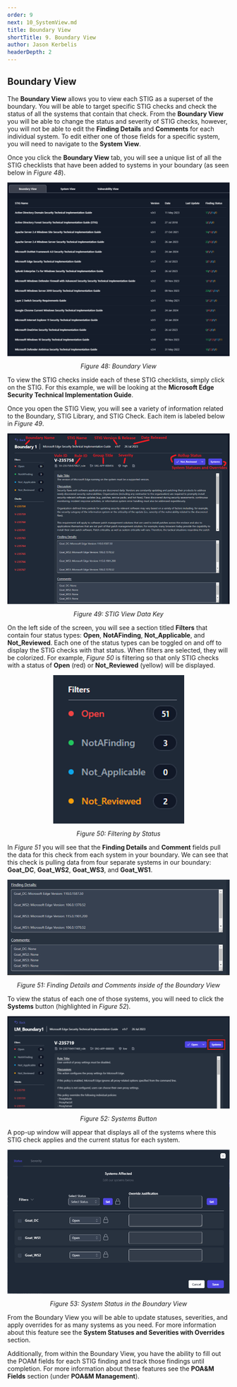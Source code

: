 ```yaml
---
order: 9
next: 10_SystemView.md
title: Boundary View
shortTitle: 9. Boundary View
author: Jason Kerbelis
headerDepth: 2
---
```


## Boundary View

The **Boundary View** allows you to view each STIG as a superset of the boundary. You will be able to target specific STIG checks and check the status of all the systems that contain that check. From the **Boundary View** you will be able to change the status and severity of STIG checks, however, you will not be able to edit the **Finding Details** and **Comments** for each individual system. To edit either one of those fields for a specific system, you will need to navigate to the **System View**.

Once you click the **Boundary View** tab, you will see a unique list of all the STIG checklists that have been added to systems in your boundary (as seen below in *Figure 48*).

<p>
<img 
    style="display: block; margin-left: auto; margin-right: auto; "
    src="../../assets/user-guide/BoundaryView.png" 
    alt="Figure 48: Boundary View">
</img>
</p>
<p style="text-align: center;"><em>Figure 48: Boundary View</em></p>

To view the STIG checks inside each of these STIG checklists, simply click on the STIG. For this example, we will be looking at the **Microsoft Edge Security Technical Implementation Guide**.

Once you open the STIG View, you will see a variety of information related to the Boundary, STIG Library, and STIG Check. Each item is labeled below in *Figure 49*.

<p>
<img 
    style="display: block; margin-left: auto; margin-right: auto; "
    src="../../assets/user-guide/image47.png" 
    alt="Figure 49: STIG View Data Key">
</img>
</p>
<p style="text-align: center;"><em>Figure 49: STIG View Data Key</em></p>

On the left side of the screen, you will see a section titled **Filters** that contain four status types: **Open**, **NotAFinding**, **Not\_Applicable**, and **Not\_Reviewed**. Each one of the status types can be toggled on and off to display the STIG checks with that status. When filters are selected, they will be colorized. For example, *Figure 50* is filtering so that only STIG checks with a status of **Open** (red) or **Not\_Reviewed** (yellow) will be displayed.

<p>
<img 
    style="display: block; margin-left: auto; margin-right: auto; "
    src="../../assets/user-guide/image48.png" 
    alt="Figure 50: Filtering by Status">
</img>
</p>
<p style="text-align: center;"><em>Figure 50: Filtering by Status</em></p>

In *Figure 51* you will see that the **Finding Details** and **Comment** fields pull the data for this check from each system in your boundary. We can see that this check is pulling data from four separate systems in our boundary: **Goat\_DC**, **Goat\_WS2**, **Goat\_WS3**, and **Goat\_WS1**.

<p>
<img 
    style="display: block; margin-left: auto; margin-right: auto; "
    src="../../assets/user-guide/image49.png" 
    alt="Figure 51: Finding Details and Comments inside of the Boundary View">
</img>
</p>
<p style="text-align: center;"><em>Figure 51: Finding Details and Comments inside of the Boundary View</em></p>

To view the status of each one of those systems, you will need to click the **Systems** button (highlighted in *Figure 52*).

<p>
<img 
    style="display: block; margin-left: auto; margin-right: auto; "
    src="../../assets/user-guide/BoundaryView_Systems.png" 
    alt="Figure 52: Systems Button">
</img>
</p>
<p style="text-align: center;"><em>Figure 52: Systems Button</em></p>

A pop-up window will appear that displays all of the systems where this STIG check applies and the current status for each system.

<p>
<img 
    style="display: block; margin-left: auto; margin-right: auto; "
    src="../../assets/user-guide/BoundaryView_SystemStatuses.png" 
    alt="Figure 53: System Statues in the Boundary View">
</img>
</p>
<p style="text-align: center;"><em>Figure 53: System Status in the Boundary View</em></p>

From the Boundary View you will be able to update statuses, severities, and apply overrides for as many systems as you need. For more information about this feature see the **System Statuses and Severities with Overrides** section. 

Additionally, from within the Boundary View, you have the ability to fill out the POAM fields for each STIG finding and track those findings until completion. For more information about these features see the **POA&M Fields** section (under **POA&M Management**).